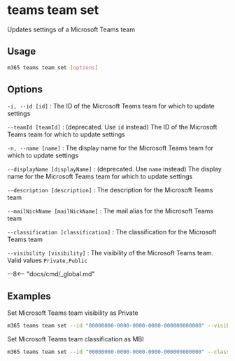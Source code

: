 # teams team set

Updates settings of a Microsoft Teams team

## Usage

```sh
m365 teams team set [options]
```

## Options

`-i, --id [id]`
: The ID of the Microsoft Teams team for which to update settings

`--teamId [teamId]`
: (deprecated. Use `id` instead) The ID of the Microsoft Teams team for which to update settings

`-n, --name [name]`
: The display name for the Microsoft Teams team for which to update settings

`--displayName [displayName]`
: (deprecated. Use `name` instead) The display name for the Microsoft Teams team for which to update settings

`--description [description]`
: The description for the Microsoft Teams team

`--mailNickName [mailNickName]`
: The mail alias for the Microsoft Teams team

`--classification [classification]`
: The classification for the Microsoft Teams team

`--visibility [visibility]`
: The visibility of the Microsoft Teams team. Valid values `Private,Public`

--8<-- "docs/cmd/_global.md"

## Examples

Set Microsoft Teams team visibility as Private

```sh
m365 teams team set --id "00000000-0000-0000-0000-000000000000" --visibility Private
```

Set Microsoft Teams team classification as MBI

```sh
m365 teams team set --id "00000000-0000-0000-0000-000000000000" --classification MBI
```
